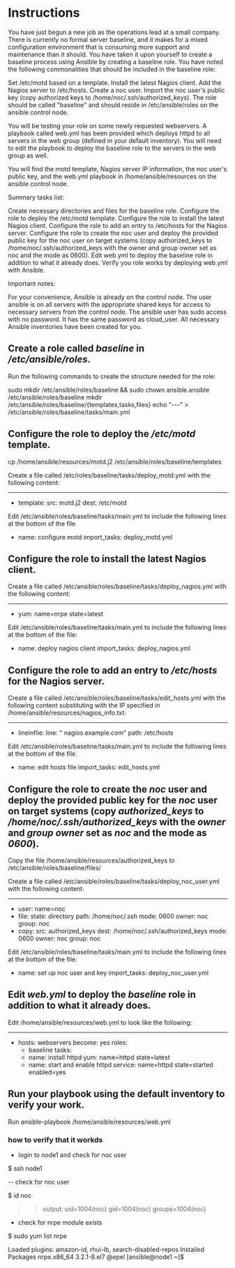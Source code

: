 # Instructions
You have just begun a new job as the operations lead at a small company. There is currently no formal server baseline, and it makes for a mixed configuration environment that is consuming more support and maintenance than it should. You have taken it upon yourself to create a baseline process using Ansible by creating a baseline role. You have noted the following commonalities that should be included in the baseline role:

Set /etc/motd based on a template.
Install the latest Nagios client.
Add the Nagios server to /etc/hosts.
Create a noc user.
Import the noc user's public key (copy authorized keys to /home/noc/.ssh/authorized_keys).
The role should be called "baseline" and should reside in /etc/ansible/roles on the ansible control node.

You will be testing your role on some newly requested webservers. A playbook called web.yml has been provided which deploys httpd to all servers in the web group (defined in your default inventory). You will need to edit the playbook to deploy the baseline role to the servers in the web group as well.

You will find the motd template, Nagios server IP information, the noc user's public key, and the web.yml playbook in /home/ansible/resources on the ansible control node.

Summary tasks list:

Create necessary directories and files for the baseline role.
Configure the role to deploy the /etc/motd template.
Configure the role to install the latest Nagios client.
Configure the role to add an entry to /etc/hosts for the Nagios server.
Configure the role to create the noc user and deploy the provided public key for the noc user on target systems (copy authorized_keys to /home/noc/.ssh/authorized_keys with the owner and group owner set as noc and the mode as 0600).
Edit web.yml to deploy the baseline role in addition to what it already does.
Verify you role works by deploying web.yml with Ansible.

Important notes:

For your convenience, Ansible is already on the control node.
The user ansible is on all servers with the appropriate shared keys for access to necessary servers from the control node.
The ansible user has sudo access with no password. It has the same password as cloud_user.
All necessary Ansible inventories have been created for you.


## Create a role called *baseline* in */etc/ansible/roles*.
Run the following commands to create the structure needed for the role:

sudo mkdir /etc/ansible/roles/baseline && sudo chown ansible.ansible /etc/ansible/roles/baseline
mkdir /etc/ansible/roles/baseline/{templates,tasks,files}
echo "---" > /etc/ansible/roles/baseline/tasks/main.yml

## Configure the role to deploy the */etc/motd* template.
cp /home/ansible/resources/motd.j2 /etc/ansible/roles/baseline/templates

Create a file called /etc/roles/baseline/tasks/deploy_motd.yml with the following content:

 ---
 - template:
     src: motd.j2
     dest: /etc/motd

Edit /etc/ansible/roles/baseline/tasks/main.yml to include the following lines at the bottom of the file

  - name: configure motd
    import_tasks: deploy_motd.yml


## Configure the role to install the latest Nagios client.
Create a file called /etc/ansible/roles/baseline/tasks/deploy_nagios.yml with the following content:

  ---
  - yum: name=nrpe state=latest

Edit /etc/ansible/roles/baseline/tasks/main.yml to include the following lines at the bottom of the file:

  - name: deploy nagios client
    import_tasks: deploy_nagios.yml

## Configure the role to add an entry to */etc/hosts* for the Nagios server.
Create a file called /etc/ansible/roles/baseline/tasks/edit_hosts.yml with the following content substituting <PROVIDED> with the IP specified in /home/ansible/resources/nagios_info.txt:

---
- lineinfile:
    line: "<PROVIDED> nagios.example.com"
    path: /etc/hosts

Edit /etc/ansible/roles/baseline/tasks/main.yml to include the following lines at the bottom of the file.

  - name: edit hosts file
    import_tasks: edit_hosts.yml

## Configure the role to create the *noc* user and deploy the provided public key for the *noc* user on target systems (copy *authorized_keys* to */home/noc/.ssh/authorized_keys* with the *owner* and *group owner* set as *noc* and the mode as *0600*).
Copy the file /home/ansible/resources/authorized_keys to /etc/ansible/roles/baseline/files/

Create a file called /etc/ansible/roles/baseline/tasks/deploy_noc_user.yml with the following content:

---
  - user: name=noc
  - file:
      state: directory
      path: /home/noc/.ssh
      mode: 0600
      owner: noc
      group: noc
  - copy:
      src: authorized_keys
      dest: /home/noc/.ssh/authorized_keys
      mode: 0600
      owner: noc
      group: noc

Edit /etc/ansible/roles/baseline/tasks/main.yml to include the following lines at the bottom of the file:

  - name: set up noc user and key
    import_tasks: deploy_noc_user.yml

## Edit *web.yml* to deploy the *baseline* role in addition to what it already does.
Edit /home/ansible/resources/web.yml to look like the following:

---
- hosts: webservers
  become: yes
  roles:
    - baseline
  tasks:
    - name: install httpd
      yum: name=httpd state=latest
    - name: start and enable httpd
      service: name=httpd state=started enabled=yes

## Run your playbook using the default inventory to verify your work.
Run ansible-playbook /home/ansible/resources/web.yml


### how to verify that it workds

- login to node1 and check for noc user 

$ ssh node1

-- check for noc user

$ id noc

>> output: uid=1004(noc) gid=1004(noc) groups=1004(noc)

- check for nrpe module exists

$ sudo yum list nrpe

Loaded plugins: amazon-id, rhui-lb, search-disabled-repos
Installed Packages
nrpe.x86_64                                                                  3.2.1-8.el7                                                                  @epel
[ansible@node1 ~]$





